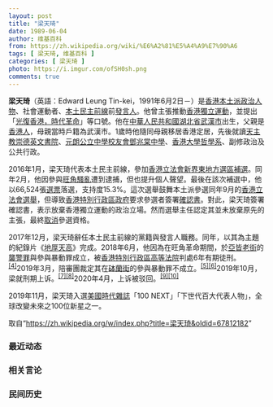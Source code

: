 ```yaml
---
layout: post
title: "梁天琦"
date: 1989-06-04
author: 维基百科
from: https://zh.wikipedia.org/wiki/%E6%A2%81%E5%A4%A9%E7%90%A6
tags: [ 梁天琦, 维基百科 ]
categories: [ 梁天琦 ]
photo: https://i.imgur.com/ofSH0sh.png
comments: true
---
```

<div class="mw-parser-output"><p class="mw-empty-elt">
</p>
<div id="noteTA-6a24fdc6" class="noteTA"><div class="noteTA-local"><div data-noteta-code="zh:让-雅克·卢梭;zh-hans:让-雅克·卢梭;zh-hant:讓-雅克·盧梭;zh-tw:尚-雅克·盧梭;zh-hk:莊-雅克·盧騷;zh-mo:讓-雅克·盧騷;"></div></div></div>

<p><b>梁天琦</b>（英語：<span lang="en">Edward Leung Tin-kei</span>，1991年6月2日<span class="useeditintro" title="Template:BLP editintro">－</span>）是<a href="/wiki/%E9%A6%99%E6%B8%AF" title="香港">香港</a><a href="/wiki/%E6%9C%AC%E5%9C%9F%E6%B4%BE_(%E9%A6%99%E6%B8%AF)" title="本土派 (香港)">本土派</a><a href="/wiki/%E6%94%BF%E6%B2%BB%E4%BA%BA%E7%89%A9" title="政治人物">政治人物</a>、社會運動者、<a href="/wiki/%E6%9C%AC%E5%9C%9F%E6%B0%91%E4%B8%BB%E5%89%8D%E7%B7%9A" title="本土民主前線">本土民主前線</a>前<a href="/wiki/%E5%8F%91%E8%A8%80%E4%BA%BA" title="发言人">發言人</a>。他曾主張推動<a href="/wiki/%E9%A6%99%E6%B8%AF%E7%8D%A8%E7%AB%8B%E9%81%8B%E5%8B%95" title="香港獨立運動">香港獨立運動</a>，並提出「<a href="/wiki/%E5%85%89%E5%BE%A9%E9%A6%99%E6%B8%AF%E6%99%82%E4%BB%A3%E9%9D%A9%E5%91%BD" class="mw-redirect" title="光復香港時代革命">光復香港，時代革命</a>」等口號。他在<a href="/wiki/%E4%B8%AD%E8%8F%AF%E4%BA%BA%E6%B0%91%E5%85%B1%E5%92%8C%E5%9C%8B" class="mw-redirect" title="中華人民共和國">中華人民共和國</a><a href="/wiki/%E6%B9%96%E5%8C%97%E7%9C%81" title="湖北省">湖北省</a><a href="/wiki/%E6%AD%A6%E6%BC%A2%E5%B8%82" class="mw-redirect" title="武漢市">武漢市</a>出生，父親是<a href="/wiki/%E9%A6%99%E6%B8%AF%E4%BA%BA" title="香港人">香港人</a>，母親當時戶籍為武漢市。1歲時他隨同母親移居香港定居，先後就讀<a href="/wiki/%E5%A4%A9%E4%B8%BB%E6%95%99%E5%B4%87%E5%BE%B7%E8%8B%B1%E6%96%87%E6%9B%B8%E9%99%A2" title="天主教崇德英文書院">天主教崇德英文書院</a>、<a href="/wiki/%E5%85%83%E6%9C%97%E5%85%AC%E7%AB%8B%E4%B8%AD%E5%AD%B8%E6%A0%A1%E5%8F%8B%E6%9C%83%E9%84%A7%E5%85%86%E6%A3%A0%E4%B8%AD%E5%AD%B8" title="元朗公立中學校友會鄧兆棠中學">元朗公立中學校友會鄧兆棠中學</a>、<a href="/wiki/%E9%A6%99%E6%B8%AF%E5%A4%A7%E5%AD%B8" title="香港大學">香港大學</a><a href="/wiki/%E5%93%B2%E5%AD%B8%E7%B3%BB" title="哲學系">哲學系</a>、副修政治及公共行政。
</p><p>2016年1月，梁天琦代表本土民主前線，參加<a href="/wiki/2016%E5%B9%B4%E9%A6%99%E6%B8%AF%E7%AB%8B%E6%B3%95%E6%9C%83%E6%96%B0%E7%95%8C%E6%9D%B1%E5%9C%B0%E6%96%B9%E9%81%B8%E5%8D%80%E8%A3%9C%E9%81%B8" title="2016年香港立法會新界東地方選區補選">香港立法會新界東地方選區補選</a>。同年2月，他因參與<a href="/wiki/2016%E5%B9%B4%E8%BE%B2%E6%9B%86%E6%96%B0%E5%B9%B4%E6%97%BA%E8%A7%92%E9%A8%B7%E4%BA%82" class="mw-redirect" title="2016年農曆新年旺角騷亂">旺角騷亂</a>遭到逮捕，但也提升個人聲望。最後在該次補選中，他以66,524張<a href="/wiki/%E9%81%B8%E7%A5%A8" title="選票">選票</a>落選，支持度15.3%。這次選舉鼓舞本土派參選同年9月的<a href="/wiki/2016%E5%B9%B4%E9%A6%99%E6%B8%AF%E7%AB%8B%E6%B3%95%E6%9C%83%E9%81%B8%E8%88%89" title="2016年香港立法會選舉">香港立法會選舉</a>，但導致<a href="/wiki/%E9%A6%99%E6%B8%AF%E7%89%B9%E5%88%A5%E8%A1%8C%E6%94%BF%E5%8D%80%E6%94%BF%E5%BA%9C" title="香港特別行政區政府">香港特別行政區政府</a>要求參選者簽署<a href="/wiki/2016%E5%B9%B4%E9%A6%99%E6%B8%AF%E7%AB%8B%E6%B3%95%E6%9C%83%E5%8F%83%E9%81%B8%E7%A2%BA%E8%AA%8D%E6%9B%B8%E9%A2%A8%E6%B3%A2" title="2016年香港立法會參選確認書風波">確認書</a>。對此，梁天琦簽署確認書，表示放棄香港獨立運動的政治立場。然而選舉主任認定其並未放棄原先的主張，最終<a href="/wiki/%E5%8F%96%E6%B6%88%E8%B5%84%E6%A0%BC" class="mw-redirect" title="取消资格">取消</a>參選資格。
</p><p>2017年12月，梁天琦辭任本土民主前線的黨籍與發言人職務。同年，以其為主題的紀錄片《<a href="/wiki/%E5%9C%B0%E5%8E%9A%E5%A4%A9%E9%AB%98" title="地厚天高">地厚天高</a>》完成。2018年6月，他因為在旺角革命期間，於<a href="/wiki/%E4%BA%9E%E7%9A%86%E8%80%81%E8%A1%97" title="亞皆老街">亞皆老街</a>的<a href="/wiki/%E8%A5%B2%E8%AD%A6%E7%BD%AA" title="襲警罪">襲警罪</a>與參與暴動罪成立，被<a href="/wiki/%E9%A6%99%E6%B8%AF%E7%89%B9%E5%88%AB%E8%A1%8C%E6%94%BF%E5%8C%BA%E9%AB%98%E7%AD%89%E6%B3%95%E9%99%A2" class="mw-redirect" title="香港特别行政区高等法院">香港特別行政區高等法院</a>判處6年有期徒刑。<sup id="cite_ref-4" class="reference"><a href="#cite_note-4">[4]</a></sup>2019年3月，陪審團裁定其在<a href="/wiki/%E7%A0%B5%E8%98%AD%E8%A1%97" title="砵蘭街">砵蘭街</a>的參與暴動罪不成立。<sup id="cite_ref-5" class="reference"><a href="#cite_note-5">[5]</a></sup><sup id="cite_ref-6" class="reference"><a href="#cite_note-6">[6]</a></sup>2019年10月，梁就刑期上诉。<sup id="cite_ref-7" class="reference"><a href="#cite_note-7">[7]</a></sup><sup id="cite_ref-8" class="reference"><a href="#cite_note-8">[8]</a></sup>2020年4月，上诉被驳回。<sup id="cite_ref-9" class="reference"><a href="#cite_note-9">[9]</a></sup><sup id="cite_ref-10" class="reference"><a href="#cite_note-10">[10]</a></sup>
</p><p>2019年11月，梁天琦入選<a href="/wiki/%E7%BE%8E%E5%9C%8B" class="mw-redirect" title="美國">美國</a><a href="/wiki/%E6%99%82%E4%BB%A3%E9%9B%9C%E8%AA%8C" title="時代雜誌">時代雜誌</a>「100 NEXT」「下世代百大代表人物」，全球改變未來之100位新星之一。
</p>
</div><noscript><img src="//zh.wikipedia.org/wiki/Special:CentralAutoLogin/start?type=1x1" alt="" title="" width="1" height="1" style="border: none; position: absolute;"></noscript>
<div class="printfooter">取自“<a dir="ltr" href="https://zh.wikipedia.org/w/index.php?title=梁天琦&amp;oldid=67812182">https://zh.wikipedia.org/w/index.php?title=梁天琦&amp;oldid=67812182</a>”</div><div id="recent-news"><h3>最近动态</h3><ul></ul></div><div id="open-opinion"><h3>相关言论</h3><ul></ul></div><div id="mjls-record"><h3>民间历史</h3><ul></ul></div>